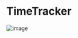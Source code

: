 # TimeTracker

![image](https://github.com/CherejiIoan/TimeTracker/assets/49318849/f3109fd0-9987-4a20-8d3e-ea4a165406d1)
